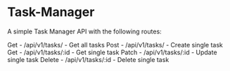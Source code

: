 # Task-Manager
A simple Task Manager API with the following routes:

Get     - /api/v1/tasks/    - Get all tasks
Post    - /api/v1/tasks/    - Create single task
Get     - /api/v1/tasks/:id - Get single task
Patch   - /api/v1/tasks/:id - Update single task
Delete  - /api/v1/tasks/:id - Delete single task
